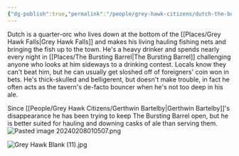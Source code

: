 ```yaml
---
{"dg-publish":true,"permalink":"/people/grey-hawk-citizens/dutch-the-boozer-king-ottenbrau/"}
---
```


Dutch is a quarter-orc who lives down at the bottom of the [[Places/Grey Hawk Falls\|Grey Hawk Falls]] and makes his living hauling fishing nets and bringing the fish up to the town. He's a heavy drinker and spends nearly every night in [[Places/The Bursting Barrel\|The Bursting Barrel]] challenging anyone who looks at him sideways to a drinking contest. Locals know they can't beat him, but he can usually get sloshed off of foreigners' coin won in bets. He's thick-skulled and belligerent, but doesn't make trouble, in fact he often acts as the tavern's de-facto bouncer when he's not too deep in his ale.

Since [[People/Grey Hawk Citizens/Gerthwin Bartelby\|Gerthwin Bartelby]]'s disappearance he has been trying to keep The Bursting Barrel open, but he is better suited for hauling and downing casks of ale than serving them.  
![Pasted image 20240208010507.png](/img/user/Z_Attachments/Pasted%20image%2020240208010507.png)

![Grey Hawk Blank (11).jpg](/img/user/Z_Attachments/Grey%20Hawk%20Blank%20(11).jpg)